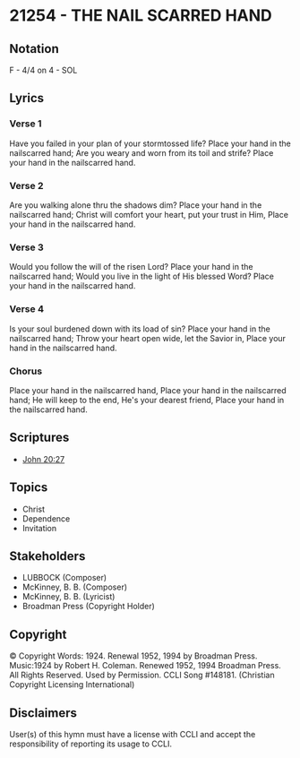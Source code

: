 # 21254 - THE NAIL SCARRED HAND

## Notation

F - 4/4 on 4 - SOL

## Lyrics

### Verse 1

Have you failed in your plan of your stormtossed life? Place your hand in the nailscarred hand; Are you weary and worn from its toil and strife? Place your hand in the nailscarred hand.

### Verse 2

Are you walking alone thru the shadows dim? Place your hand in the nailscarred hand; Christ will comfort your heart, put your trust in Him, Place your hand in the nailscarred hand.

### Verse 3

Would you follow the will of the risen Lord? Place your hand in the nailscarred hand; Would you live in the light of His blessed Word? Place your hand in the nailscarred hand.

### Verse 4

Is your soul burdened down with its load of sin? Place your hand in the nailscarred hand; Throw your heart open wide, let the Savior in, Place your hand in the nailscarred hand.

### Chorus

Place your hand in the nailscarred hand, Place your hand in the nailscarred hand; He will keep to the end, He's your dearest friend, Place your hand in the nailscarred hand.


## Scriptures

- [John 20:27](https://www.biblegateway.com/passage/?search=John%2020%3A27)

## Topics

- Christ
- Dependence
- Invitation

## Stakeholders

- LUBBOCK (Composer)
- McKinney, B. B. (Composer)
- McKinney, B. B. (Lyricist)
- Broadman Press (Copyright Holder)

## Copyright

© Copyright Words: 1924. Renewal 1952, 1994 by Broadman Press.
Music:1924 by Robert H. Coleman. Renewed 1952, 1994 Broadman Press. All Rights Reserved. Used by Permission. CCLI Song #148181.
(Christian Copyright Licensing International)

## Disclaimers

User(s) of this hymn must have a license with CCLI and accept the responsibility of reporting its usage to CCLI.

